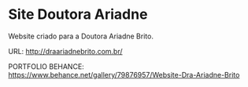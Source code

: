 # Site Doutora Ariadne
Website criado para a Doutora Ariadne Brito.


URL: http://draariadnebrito.com.br/

PORTFOLIO BEHANCE: https://www.behance.net/gallery/79876957/Website-Dra-Ariadne-Brito
